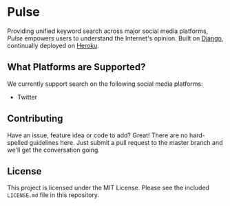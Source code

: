 # Pulse

Providing unified keyword search across major social media platforms,
*Pulse* empowers users to understand the Internet's opinion. Built
on [Django](https://www.djangoproject.com/), continually deployed on
[Heroku](https://www.heroku.com).

## What Platforms are Supported?

We currently support search on the following social media platforms:

* Twitter

## Contributing

Have an issue, feature idea or code to add? Great! There are no
hard-spelled guidelines here. Just submit a pull request to the master
branch and we'll get the conversation going.

## License

This project is licensed under the MIT License. Please see the included
`LICENSE.md` file in this repository.
